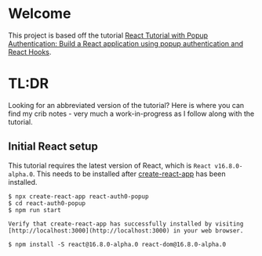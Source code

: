 # Welcome
This project is based off the tutorial [React Tutorial with Popup Authentication: Build a React application using popup authentication and React Hooks](https://auth0.com/blog/build-react-apps-using-react-hooks-and-auth0-auth-popup/).

# TL:DR
Looking for an abbreviated version of the tutorial? Here is where you can find my crib notes - very much a work-in-progress as I follow along with the tutorial.

## Initial React setup
This tutorial requires the latest version of React, which is `React v16.8.0-alpha.0`. This needs to be installed after [create-react-app](https://github.com/facebook/create-react-app) has been installed.
```
$ npx create-react-app react-auth0-popup
$ cd react-auth0-popup
$ npm run start

Verify that create-react-app has successfully installed by visiting [http://localhost:3000](http://localhost:3000) in your web browser.

$ npm install -S react@16.8.0-alpha.0 react-dom@16.8.0-alpha.0
```
